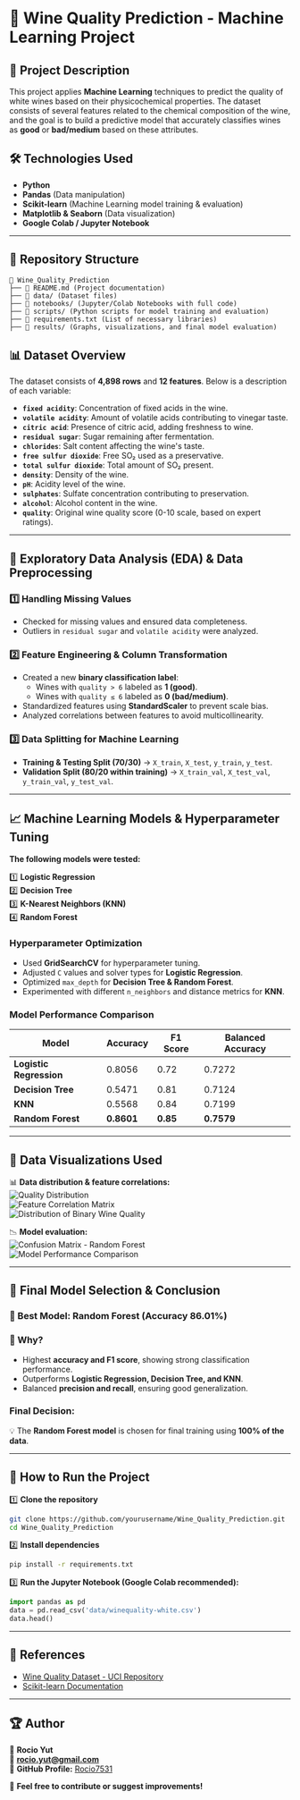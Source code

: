# 🍷 Wine Quality Prediction - Machine Learning Project

## 📌 Project Description
This project applies **Machine Learning** techniques to predict the quality of white wines based on their physicochemical properties. 
The dataset consists of several features related to the chemical composition of the wine, and the goal is to build a predictive model that accurately classifies wines as **good** or **bad/medium** based on these attributes.

## 🛠 Technologies Used

- **Python**  
- **Pandas** (Data manipulation)  
- **Scikit-learn** (Machine Learning model training & evaluation)  
- **Matplotlib & Seaborn** (Data visualization)  
- **Google Colab / Jupyter Notebook**  

---
## 📂 Repository Structure

```
📂 Wine_Quality_Prediction
├── 📄 README.md (Project documentation)
├── 📂 data/ (Dataset files)
├── 📂 notebooks/ (Jupyter/Colab Notebooks with full code)
├── 📂 scripts/ (Python scripts for model training and evaluation)
├── 📄 requirements.txt (List of necessary libraries)
├── 📂 results/ (Graphs, visualizations, and final model evaluation)
```

## 📊 Dataset Overview

The dataset consists of **4,898 rows** and **12 features**. Below is a description of each variable:

- **`fixed acidity`**: Concentration of fixed acids in the wine.  
- **`volatile acidity`**: Amount of volatile acids contributing to vinegar taste.  
- **`citric acid`**: Presence of citric acid, adding freshness to wine.  
- **`residual sugar`**: Sugar remaining after fermentation.  
- **`chlorides`**: Salt content affecting the wine's taste.  
- **`free sulfur dioxide`**: Free SO₂ used as a preservative.  
- **`total sulfur dioxide`**: Total amount of SO₂ present.  
- **`density`**: Density of the wine.  
- **`pH`**: Acidity level of the wine.  
- **`sulphates`**: Sulfate concentration contributing to preservation.  
- **`alcohol`**: Alcohol content in the wine.  
- **`quality`**: Original wine quality score (0-10 scale, based on expert ratings).  

--- 

## 🔎 Exploratory Data Analysis (EDA) & Data Preprocessing

### **1️⃣ Handling Missing Values**
- Checked for missing values and ensured data completeness.  
- Outliers in `residual sugar` and `volatile acidity` were analyzed.  

### **2️⃣ Feature Engineering & Column Transformation**
- Created a new **binary classification label**:  
  - Wines with `quality > 6` labeled as **1 (good)**.  
  - Wines with `quality ≤ 6` labeled as **0 (bad/medium)**.  
- Standardized features using **StandardScaler** to prevent scale bias.  
- Analyzed correlations between features to avoid multicollinearity.  

### **3️⃣ Data Splitting for Machine Learning**
- **Training & Testing Split (70/30)** → `X_train`, `X_test`, `y_train`, `y_test`.  
- **Validation Split (80/20 within training)** → `X_train_val`, `X_test_val`, `y_train_val`, `y_test_val`.  

---
## 📈 Machine Learning Models & Hyperparameter Tuning

**The following models were tested:**

1️⃣ **Logistic Regression**  
2️⃣ **Decision Tree**  
3️⃣ **K-Nearest Neighbors (KNN)**  
4️⃣ **Random Forest**  

### **Hyperparameter Optimization**
- Used **GridSearchCV** for hyperparameter tuning.  
- Adjusted `C` values and solver types for **Logistic Regression**.  
- Optimized `max_depth` for **Decision Tree & Random Forest**.  
- Experimented with different `n_neighbors` and distance metrics for **KNN**.  

### **Model Performance Comparison**

| Model              | Accuracy | F1 Score | Balanced Accuracy |
|-------------------|----------|-----------|-----------------|
| **Logistic Regression** | 0.8056  | 0.72    | 0.7272 |
| **Decision Tree**   | 0.5471  | 0.81    | 0.7124 |
| **KNN**            | 0.5568  | 0.84    | 0.7199 |
| **Random Forest**   | **0.8601**  | **0.85**    | **0.7579** |

---
## 🎨 Data Visualizations Used

📊 **Data distribution & feature correlations:**  
![Quality Distribution](wine_quality_score_distribution.png)  
![Feature Correlation Matrix](feature_correlation.png)  
![Distribution of Binary Wine Quality](distribution_of_binary_wine_quality.png)  

📉 **Model evaluation:**  
![Confusion Matrix - Random Forest](confusion_matrix.png)  
![Model Performance Comparison](model_comparison.png)  

---
## 🚀 Final Model Selection & Conclusion

### **📌 Best Model: Random Forest (Accuracy 86.01%)**

### **📌 Why?**
- Highest **accuracy and F1 score**, showing strong classification performance.  
- Outperforms **Logistic Regression, Decision Tree, and KNN**.  
- Balanced **precision and recall**, ensuring good generalization.  

### **Final Decision:**
💡 The **Random Forest model** is chosen for final training using **100% of the data**.  

---
## 🚀 How to Run the Project

1️⃣ **Clone the repository**
```bash
git clone https://github.com/yourusername/Wine_Quality_Prediction.git
cd Wine_Quality_Prediction
```

2️⃣ **Install dependencies**
```bash
pip install -r requirements.txt
```

3️⃣ **Run the Jupyter Notebook (Google Colab recommended):**
```python
import pandas as pd
data = pd.read_csv('data/winequality-white.csv')
data.head()
```

---
## 📎 References
- [Wine Quality Dataset - UCI Repository](https://archive.ics.uci.edu/ml/datasets/Wine+Quality)
- [Scikit-learn Documentation](https://scikit-learn.org/stable/)

---
## 🏆 Author
👤 **Rocio Yut**  
📧 **rocio.yut@gmail.com**  
🔗 **GitHub Profile:** [Rocio7531](https://github.com/Rocio7531)

🚀 **Feel free to contribute or suggest improvements!**
